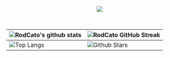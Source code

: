 <p align="center">
  <a href="https://github.com/RodCato"><img src="https://readme-typing-svg.herokuapp.com/?lines=Hi,%20I'm%20Catalino%20(aka%20Rod)%20;Full%20Stack%20Web%20Developer;Excited%20to%20code%20and%20connect;Always%20learning%20new%20tech&font=Pacifico&center=true&width=650&height=120&color=58a6ff&vCenter=true&size=45%22"></a>
</p>
<div align="center">
 <br />


| ![RodCato's github stats](https://github-readme-stats.vercel.app/api?username=RodCato&show_icons=true&theme=transparent) | ![RodCato GitHub Streak](https://github-readme-streak-stats.herokuapp.com/?user=RodCato&theme=transparent) |
| --- | --- |
| ![Top Langs](https://github-readme-stats.vercel.app/api/top-langs/?username=RodCato&theme=dark) | ![Github Stars](https://github-readme-stats.vercel.app/api?username=RodCato&show_icons=true&locale=en&count_private=true&hide_rank=true&custom_title=My%20GitHub%20Stats&disable_animations=true&theme=transparent) |<img src="https://media.giphy.com/media/iY8CRBdQXODJSCERIr/giphy.gif" width="35"><b> Github Stats </b>
<br>




 
  


</div>
